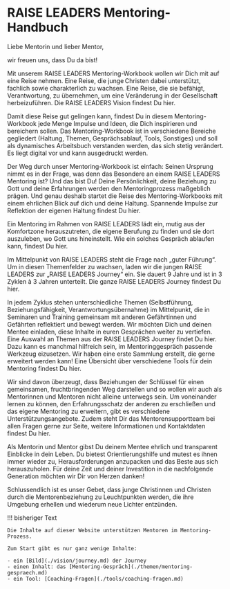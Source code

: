 # RAISE LEADERS Mentoring-Handbuch

Liebe Mentorin und lieber Mentor,

wir freuen uns, dass Du da bist!

Mit unserem RAISE LEADERS Mentoring-Workbook wollen wir Dich mit auf eine Reise nehmen. Eine Reise, die junge Christen dabei unterstützt, fachlich sowie charakterlich zu wachsen. Eine Reise, die sie befähigt, Verantwortung, zu übernehmen, um eine Veränderung in der Gesellschaft herbeizuführen. Die RAISE LEADERS Vision findest Du hier. 

Damit diese Reise gut gelingen kann, findest Du in diesem Mentoring-Workbook jede Menge Impulse und Ideen, die Dich inspirieren und bereichern sollen. Das Mentoring-Workbook ist in verschiedene Bereiche gegliedert (Haltung, Themen, Gesprächsablauf, Tools, Sonstiges) und soll als dynamisches Arbeitsbuch verstanden werden, das sich stetig verändert. Es liegt digital vor und kann ausgedruckt werden. 

Der Weg durch unser Mentoring-Workbook ist einfach: Seinen Ursprung nimmt es in der Frage, was denn das Besondere an einem RAISE LEADERS Mentoring ist? Und das bist Du! Deine Persönlichkeit, deine Beziehung zu Gott und deine Erfahrungen werden den Mentoringprozess maßgeblich prägen. Und genau deshalb startet die Reise des Mentoring-Workbooks mit einem ehrlichen Blick auf dich und deine Haltung. Spannende Impulse zur Reflektion der eigenen Haltung findest Du hier. 

Ein Mentoring im Rahmen von RAISE LEADERS lädt ein, mutig aus der Komfortzone herauszutreten, die eigene Berufung zu finden und sie dort auszuleben, wo Gott uns hineinstellt. Wie ein solches Gespräch ablaufen kann, findest Du hier.

Im Mittelpunkt von RAISE LEADERS steht die Frage nach „guter Führung“. Um in diesen Themenfelder zu wachsen, laden wir die jungen RAISE LEADERS zur „RAISE LEADERS Journey“ ein. Sie dauert 9 Jahre und ist in 3 Zyklen à 3 Jahren unterteilt. Die ganze RAISE LEADERS Journey findest Du hier.

In jedem Zyklus stehen unterschiedliche Themen (Selbstführung, Beziehungsfähigkeit, Verantwortungsübernahme) im Mittelpunkt, die in Seminaren und Training gemeinsam mit anderen Gefährtinnen und Gefährten reflektiert und bewegt werden. Wir möchten Dich und deinen Mentee einladen, diese Inhalte in euren Gesprächen weiter zu vertiefen. Eine Auswahl an Themen aus der RAISE LEADERS Journey findet Du hier. 
Dazu kann es manchmal hilfreich sein, im Mentoringgespräch passende Werkzeug eizusetzen. Wir haben eine erste Sammlung erstellt, die gerne erweitert werden kann! Eine Übersicht über verschiedene Tools für dein Mentoring findest Du hier.

Wir sind davon überzeugt, dass Beziehungen der Schlüssel für einen gemeinsamen, fruchtbringenden Weg darstellen und so wollen wir auch als Mentorinnen und Mentoren nicht alleine unterwegs sein. Um voneinander lernen zu können, den Erfahrungsschatz der anderen zu erschließen und das eigene Mentoring zu erweitern, gibt es verschiedene Unterstützungsangebote. Zudem steht Dir das Mentorensupportteam bei allen Fragen gerne zur Seite, weitere Informationen und Kontaktdaten findest Du hier.

Als Mentorin und Mentor gibst Du deinem Mentee ehrlich und transparent Einblicke in dein Leben. Du bietest Orientierungshilfe und mutest es ihnen immer wieder zu, Herausforderungen anzupacken und das Beste aus sich herauszuholen. Für deine Zeit und deiner Investition in die nachfolgende Generation möchten wir Dir von Herzen danken!

Schlussendlich ist es unser Gebet, dass junge Christinnen und Christen durch die Mentorenbeziehung zu Leuchtpunkten werden, die ihre Umgebung erhellen und wiederum neue Lichter entzünden.

!!! bisheriger Text

    Die Inhalte auf dieser Website unterstützen Mentoren im Mentoring-Prozess.

    Zum Start gibt es nur ganz wenige Inhalte:

    - ein [Bild](./vision/journey.md) der Journey
    - einen Inhalt: das [Mentoring-Gespräch](./themen/mentoring-gespraech.md)
    - ein Tool: [Coaching-Fragen](./tools/coaching-fragen.md)
